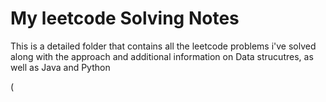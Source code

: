 # My leetcode Solving Notes

This is a detailed folder that contains all the leetcode problems i've solved along with the approach and additional information on Data strucutres, as well as Java and Python

(
